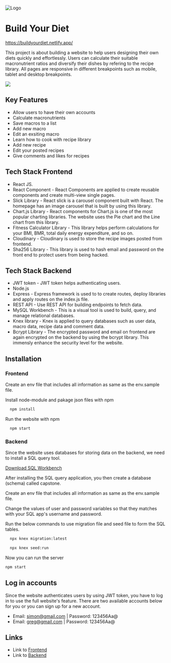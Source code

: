 ![Logo](https://res.cloudinary.com/dtdzvyf4s/image/upload/v1671582202/build-your-diets-low-resolution-logo-white-on-black-background_ouha7g.png)

# Build Your Diet

https://buildyourdiet.netlify.app/

This project is about building a website to help users designing their own diets quickly and effortlessly. Users can calculate their suitable macronutrient ratios and diversify their dishes by refering to the recipe library. All pages are responsive in different breakpoints such as mobile, tablet and desktop breakpoints.

![](https://github.com/pingpongdoctor/capstone-frontend/blob/main/demo.gif)

## Key Features

- Allow users to have their own accounts
- Calculate macronutrients
- Save macros to a list
- Add new macro
- Edit an exsiting macro
- Learn how to cook with recipe library
- Add new recipe
- Edit your posted recipes
- Give comments and likes for recipes

## Tech Stack Frontend

- React JS.
- React Component - React Components are applied to create reusable components and create multi-view single pages.
- Slick Library - React slick is a carousel component built with React. The homepage has an image carousel that is built by using this library.
- Chart.js Library - React components for Chart.js is one of the most popular charting libraries. The website uses the Pie chart and the Line chart from this library.
- Fitness Calculator Library - This library helps perform calculations for your BMI, BMR, total daily energy expenditure, and so on.
- Cloudinary - Cloudinary is used to store the recipe images posted from frontend.
- Sha256 Library - This library is used to hash email and password on the front end to protect users from being hacked.

## Tech Stack Backend

- JWT token - JWT token helps authenticating users.
- Node.js
- Express - Express framework is used to to create routes, deploy libraries and apply routes on the index.js file.
- REST API - Use REST API for building endpoints to fetch data.
- MySQL Workbench - This is a visual tool is used to build, query, and manage relational databases.
- Knex library - Knex is applied to query databases such as user data, macro data, recipe data and comment data.
- Bcrypt Library - The encrypted password and email on frontend are again encrypted on the backend by using the bcrypt library. This immensly enhance the security level for the website.

## Installation

### Frontend

Create an env file that includes all information as same as the env.sample file.

Install node-module and pakage json files with npm

```bash
  npm install
```

Run the website with npm

```bash
  npm start
```

### Backend

Since the website uses databases for storing data on the backend, we need to install a SQL query tool.

[Download SQL Workbench](https://github.com/hheennrryyb/rhythm-music-server)

After installing the SQL query application, you then create a database (schema) called capstone.

Create an env file that includes all information as same as the env.sample file.

Change the values of user and password variables so that they matches with your SQL app's username and password.

Run the below commands to use migration file and seed file to form the SQL tables.

```bash
  npx knex migration:latest
```

```bash
  npx knex seed:run
```

Now you can run the server

```bash
npm start
```

## Log in accounts

Since the website authenticates users by using JWT token, you have to log in to use the full website's feature. There are two available accounts below for you or you can sign up for a new account.

- Email: simon@gmail.com | Password: 123456Aa@
- Email: greg@gmail.com | Password: 123456Aa@

## Links

- Link to [Frontend](https://github.com/pingpongdoctor/capstone-frontend)
- Link to [Backend](https://github.com/pingpongdoctor/capstone-backend)
